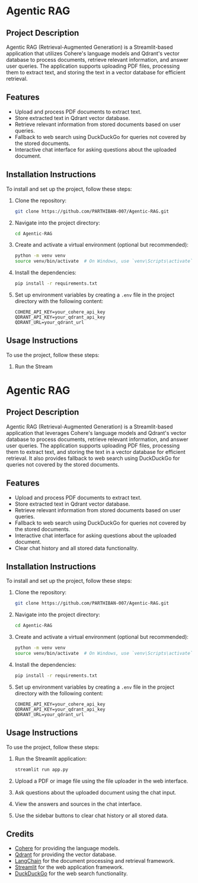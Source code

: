 # Agentic RAG

## Project Description
Agentic RAG (Retrieval-Augmented Generation) is a Streamlit-based application that utilizes Cohere's language models and Qdrant's vector database to process documents, retrieve relevant information, and answer user queries. The application supports uploading PDF files, processing them to extract text, and storing the text in a vector database for efficient retrieval.

## Features
- Upload and process PDF documents to extract text.
- Store extracted text in Qdrant vector database.
- Retrieve relevant information from stored documents based on user queries.
- Fallback to web search using DuckDuckGo for queries not covered by the stored documents.
- Interactive chat interface for asking questions about the uploaded document.

## Installation Instructions
To install and set up the project, follow these steps:

1. Clone the repository:
    ```sh
    git clone https://github.com/PARTHIBAN-007/Agentic-RAG.git
    ```

2. Navigate into the project directory:
    ```sh
    cd Agentic-RAG
    ```

3. Create and activate a virtual environment (optional but recommended):
    ```sh
    python -m venv venv
    source venv/bin/activate  # On Windows, use `venv\Scripts\activate`
    ```

4. Install the dependencies:
    ```sh
    pip install -r requirements.txt
    ```

5. Set up environment variables by creating a `.env` file in the project directory with the following content:
    ```env
    COHERE_API_KEY=your_cohere_api_key
    QDRANT_API_KEY=your_qdrant_api_key
    QDRANT_URL=your_qdrant_url
    ```

## Usage Instructions
To use the project, follow these steps:

1. Run the Stream




# Agentic RAG

## Project Description
Agentic RAG (Retrieval-Augmented Generation) is a Streamlit-based application that leverages Cohere's language models and Qdrant's vector database to process documents, retrieve relevant information, and answer user queries. The application supports uploading PDF files, processing them to extract text, and storing the text in a vector database for efficient retrieval. It also provides fallback to web search using DuckDuckGo for queries not covered by the stored documents.

## Features
- Upload and process PDF documents to extract text.
- Store extracted text in Qdrant vector database.
- Retrieve relevant information from stored documents based on user queries.
- Fallback to web search using DuckDuckGo for queries not covered by the stored documents.
- Interactive chat interface for asking questions about the uploaded document.
- Clear chat history and all stored data functionality.

## Installation Instructions
To install and set up the project, follow these steps:

1. Clone the repository:
    ```sh
    git clone https://github.com/PARTHIBAN-007/Agentic-RAG.git
    ```

2. Navigate into the project directory:
    ```sh
    cd Agentic-RAG
    ```

3. Create and activate a virtual environment (optional but recommended):
    ```sh
    python -m venv venv
    source venv/bin/activate  # On Windows, use `venv\Scripts\activate`
    ```

4. Install the dependencies:
    ```sh
    pip install -r requirements.txt
    ```

5. Set up environment variables by creating a `.env` file in the project directory with the following content:
    ```env
    COHERE_API_KEY=your_cohere_api_key
    QDRANT_API_KEY=your_qdrant_api_key
    QDRANT_URL=your_qdrant_url
    ```

## Usage Instructions
To use the project, follow these steps:

1. Run the Streamlit application:
    ```sh
    streamlit run app.py
    ```

2. Upload a PDF or image file using the file uploader in the web interface.

3. Ask questions about the uploaded document using the chat input.

4. View the answers and sources in the chat interface.

5. Use the sidebar buttons to clear chat history or all stored data.



## Credits
- [Cohere](https://cohere.ai) for providing the language models.
- [Qdrant](https://qdrant.tech) for providing the vector database.
- [LangChain](https://github.com/langchain-ai/langchain) for the document processing and retrieval framework.
- [Streamlit](https://streamlit.io) for the web application framework.
- [DuckDuckGo](https://duckduckgo.com) for the web search functionality.
